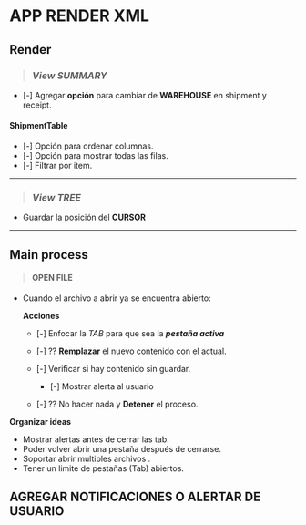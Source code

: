 # APP RENDER XML

## Render

> ### _View SUMMARY_

- [-] Agregar **opción** para cambiar de **WAREHOUSE** en shipment y receipt.

#### ShipmentTable

- [-] Opción para ordenar columnas.
- [-] Opción para mostrar todas las filas.
- [-] Filtrar por item.

---

> ### _View TREE_

- Guardar la posición del **CURSOR**

---

## Main process

> #### OPEN FILE

- Cuando el archivo a abrir ya se encuentra abierto:

  **Acciones**

  - [-] Enfocar la _TAB_ para que sea la **_pestaña activa_**
  - [-] ?? **Remplazar** el nuevo contenido con el actual.

  - [-] Verificar si hay contenido sin guardar.

    - [-] Mostrar alerta al usuario

  - [-] ?? No hacer nada y **Detener** el proceso.

**Organizar ideas**

- Mostrar alertas antes de cerrar las tab.
- Poder volver abrir una pestaña después de cerrarse.
- Soportar abrir multiples archivos .
- Tener un limite de pestañas (Tab) abiertos.

## AGREGAR NOTIFICACIONES O ALERTAR DE USUARIO
